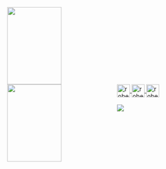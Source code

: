 <div>
<a href="https://github.com/RobertOcsV/RobertOcsV">
<img align="top"height="180em" width="50%"  src="https://github-readme-stats.vercel.app/api?username=RobertOcsV&show_icons=true&theme=dark">

<img align="left"  height="180em" width="50%" src="https://github-readme-stats.vercel.app/api/top-langs/?username=RobertOcsV&layout=compact&theme=dark)](https://github.com/anuraghazra/github-readme-stats">
<div>



  <div>
  <img  alt="robert html" align="center" heigh="30px" width="30px"src="https://cdn.jsdelivr.net/gh/devicons/devicon/icons/html5/html5-original.svg" />
  <img  alt="robert css" align="center" heigh="30px" width="30px"src="https://cdn.jsdelivr.net/gh/devicons/devicon/icons/css3/css3-original.svg" />
  <img  alt="robert js" align="center" heigh="30px" width="30px"src="https://cdn.jsdelivr.net/gh/devicons/devicon/icons/javascript/javascript-original.svg" />
 <div>
   <br>
   <div>
    <a href="https://www.linkedin.com/in/robert-oliveira-4799b7138/" target="_blank"> <img src="https://img.shields.io/badge/LinkedIn-0077B5?style=for-the-badge&logo=linkedin&logoColor=black"></a>
<div>
 
